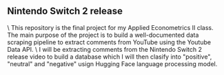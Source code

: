 ## Nintendo Switch 2 release
\\
This repository is the final project for my Applied Econometrics II class.
The main purpose of the project is to build a well-documented data scraping pipeline to extract comments from YouTube using the Youtube Data API. 
\\
I will be extracting comments from the Nintendo Switch 2 release video to build a database which I will then clasify into "positive", "neutral" and "negative" usign Hugging Face language processing model.

